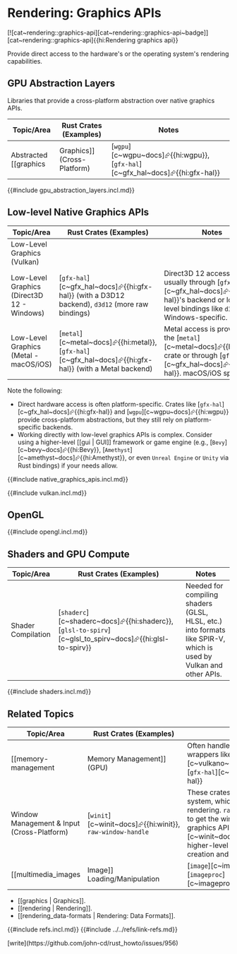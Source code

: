 # Rendering: Graphics APIs

[![cat~rendering::graphics-api][cat~rendering::graphics-api~badge]][cat~rendering::graphics-api]{{hi:Rendering graphics api}}

Provide direct access to the hardware's or the operating system's rendering capabilities.

## GPU Abstraction Layers

Libraries that provide a cross-platform abstraction over native graphics APIs.

| Topic/Area | Rust Crates (Examples) | Notes |
|---|---|---|
| Abstracted [[graphics | Graphics]] (Cross-Platform) | [`wgpu`][c~wgpu~docs]⮳{{hi:wgpu}}, [`gfx-hal`][c~gfx_hal~docs]⮳{{hi:gfx-hal}} | These provide a common API that can target multiple backends (Vulkan, D3D12, Metal, etc.). They provide a lower level than game engines or higher-level frameworks. [`wgpu`][c~wgpu~docs]⮳{{hi:wgpu}} is focused on WebGPU compatibility. |

{{#include gpu_abstraction_layers.incl.md}}

## Low-level Native Graphics APIs

| Topic/Area | Rust Crates (Examples) | Notes |
|---|---|---|
| Low-Level Graphics (Vulkan) | | |
| Low-Level Graphics (Direct3D 12 - Windows) | [`gfx-hal`][c~gfx_hal~docs]⮳{{hi:gfx-hal}} (with a D3D12 backend), `d3d12` (more raw bindings) | Direct3D 12 access is usually through [`gfx-hal`][c~gfx_hal~docs]⮳{{hi:gfx-hal}}'s backend or lower level bindings like `d3d12`. Windows-specific. |
| Low-Level Graphics (Metal - macOS/iOS) | [`metal`][c~metal~docs]⮳{{hi:metal}}, [`gfx-hal`][c~gfx_hal~docs]⮳{{hi:gfx-hal}} (with a Metal backend) | Metal access is provided by the [`metal`][c~metal~docs]⮳{{hi:metal}} crate or through [`gfx-hal`][c~gfx_hal~docs]⮳{{hi:gfx-hal}}. macOS/iOS specific. |

Note the following:

- Direct hardware access is often platform-specific. Crates like [`gfx-hal`][c~gfx_hal~docs]⮳{{hi:gfx-hal}} and [`wgpu`][c~wgpu~docs]⮳{{hi:wgpu}} provide cross-platform abstractions, but they still rely on platform-specific backends.
- Working directly with low-level graphics APIs is complex. Consider using a higher-level [[gui | GUI]] framework or game engine (e.g., [`Bevy`][c~bevy~docs]⮳{{hi:Bevy}}, [`Amethyst`][c~amethyst~docs]⮳{{hi:Amethyst}}, or even `Unreal Engine` or `Unity` via Rust bindings) if your needs allow.

{{#include native_graphics_apis.incl.md}}

{{#include vulkan.incl.md}}

## OpenGL

{{#include opengl.incl.md}}

## Shaders and GPU Compute

| Topic/Area | Rust Crates (Examples) | Notes |
|---|---|---|
| Shader Compilation | [`shaderc`][c~shaderc~docs]⮳{{hi:shaderc}}, [`glsl-to-spirv`][c~glsl_to_spirv~docs]⮳{{hi:glsl-to-spirv}} | Needed for compiling shaders (GLSL, HLSL, etc.) into formats like SPIR-V, which is used by Vulkan and other APIs. |

{{#include shaders.incl.md}}

## Related Topics

| Topic/Area | Rust Crates (Examples) | Notes |
|---|---|---|
| [[memory-management | Memory Management]] (GPU) | Often handled by the graphics API wrappers like [`vulkano`][c~vulkano~docs]⮳{{hi:vulkano}} or [`gfx-hal`][c~gfx_hal~docs]⮳{{hi:gfx-hal}} | Direct memory management is usually within the scope of the chosen graphics API. |
| Window Management & Input (Cross-Platform) | [`winit`][c~winit~docs]⮳{{hi:winit}}, `raw-window-handle` | These crates interact with the window system, which is a prerequisite for any rendering. `raw-window-handle` is used to get the window handle to pass to graphics APIs. [`winit`][c~winit~docs]⮳{{hi:winit}} provides a higher-level abstraction for window creation and event handling. |
| [[multimedia_images | Image]] Loading/Manipulation | [`image`][c~image~docs]⮳{{hi:image}}, [`imageproc`][c~imageproc~docs]⮳{{hi:imageproc}} | See also [[images | Images]]. |

- [[graphics | Graphics]].
- [[rendering | Rendering]].
- [[rendering_data-formats | Rendering: Data Formats]].

{{#include refs.incl.md}}
{{#include ../../refs/link-refs.md}}

<div class="hidden">
[write](https://github.com/john-cd/rust_howto/issues/956)
</div>
